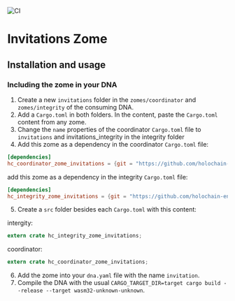 
![CI](https://github.com/holochain-engineers/invitations/actions/workflows/main.yml/badge.svg)

# Invitations Zome

## Installation and usage

### Including the zome in your DNA

1. Create a new `invitations` folder in the `zomes/coordinator` and `zomes/integrity` of the consuming DNA.
2. Add a `Cargo.toml` in both folders. In the content, paste the `Cargo.toml` content from any zome.
3. Change the `name` properties of the coordinator `Cargo.toml` file to `invitations` and invitations_integrity in the integrity folder
4. Add this zome as a dependency in the coordinator `Cargo.toml` file:

```toml 
[dependencies]
hc_coordinator_zome_invitations = {git = "https://github.com/holochain-engineers/invitations.git", branch = "crates-only"}
```
add this zome as a dependency in the integrity `Cargo.toml` file:
```toml 
[dependencies]
hc_integrity_zome_invitations = {git = "https://github.com/holochain-engineers/invitations.git", branch = "crates-only"}
```

5. Create a `src` folder besides each `Cargo.toml` with this content:

intergity:
```rust
extern crate hc_integrity_zome_invitations;
```

coordinator:
```rust
extern crate hc_coordinator_zome_invitations;
```

6. Add the zome into your `dna.yaml` file with the name `invitation`.
7. Compile the DNA with the usual `CARGO_TARGET_DIR=target cargo build --release --target wasm32-unknown-unknown`.




